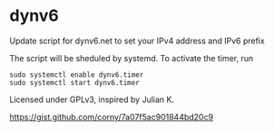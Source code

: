 # dynv6
Update script for dynv6.net to set your IPv4 address and IPv6 prefix 

The script will be sheduled by systemd. 
To activate the timer, run 
```
sudo systemctl enable dynv6.timer
sudo systemctl start dynv6.timer
```

Licensed under GPLv3, inspired by Julian K.

https://gist.github.com/corny/7a07f5ac901844bd20c9
